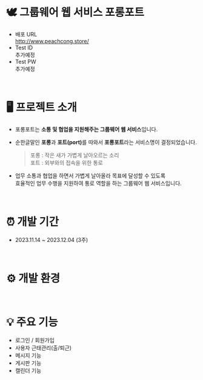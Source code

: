 # 🕊️ 그룹웨어 웹 서비스 포롱포트
- 배포 URL <br>
http://www.peachcong.store/<br>
- Test ID <br>
추가예정<br>
- Test PW <br>
추가예정<br>

<br>

# 🖥️ 프로젝트 소개
- 포롱포트는 <b>소통 및 협업을 지원해주는 그룹웨어 웹 서비스</b>입니다.<br>
- 순한글말인 <b>포롱</b>과 <b>포트(port)</b>를 따와서 <b>포롱포트</b>라는 서비스명이 결정되었습니다.<br>

  >포롱 : 작은 새가 가볍게 날아오르는 소리<br>
포트 : 외부와의 접속을 위한 통로<br>

- 업무 소통과 협업을 하면서 가볍게 날아올라 목표에 달성할 수 있도록<br>
효율적인 업무 수행을 지원하여 통로 역할을 하는 그룹웨어 웹 서비스입니다.

<br>

# ⏰ 개발 기간
- 2023.11.14 ~ 2023.12.04 (3주)<br>

<br>

# ⚙️ 개발 환경

<br>

# 💡 주요 기능
- 로그인 / 회원가입
- 사용자 근태관리(출/퇴근)
- 메시지 기능
- 게시판 기능
- 캘린더 기능

<br>



